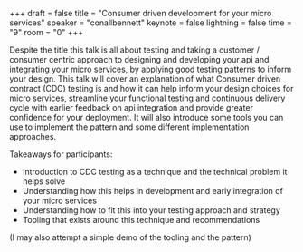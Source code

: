 +++
draft = false
title = "Consumer driven development for your micro services"
speaker = "conallbennett"
keynote = false
lightning = false
time = "9"
room = "0"
+++

Despite the title this talk is all about testing and taking a customer / consumer centric approach to designing and developing your api and integrating your micro services, by applying good testing patterns to inform your design. This talk will cover an explanation of what Consumer driven contract (CDC) testing is and how it can help inform your design choices for micro services, streamline your functional testing and continuous delivery cycle with earlier feedback on api integration and provide greater confidence for your deployment. It will also introduce some tools you can use to implement the pattern and some different implementation approaches.

Takeaways for participants:

- introduction to CDC testing as a technique and the technical problem it helps solve
- Understanding how this helps in development and early integration of your micro services
- Understanding how to fit this into your testing approach and strategy
- Tooling that exists around this technique and recommendations

(I may also attempt a simple demo of the tooling and the pattern)